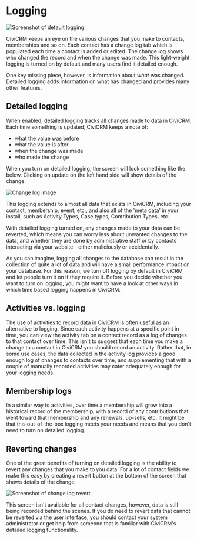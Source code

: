 # Logging

![Screenshot of default logging](/img/configuration-default-logging.png)

CiviCRM keeps an eye on the various changes that you make to contacts,
memberships and so on. Each contact has a change log tab which is
populated each time a contact is added or edited. The change log shows
who changed the record and when the change was made. This light-weight
logging is turned on by default and many users find it detailed enough.

One key missing piece, however, is information about *what* was
changed. Detailed logging adds information on what has changed and
provides many other features.

## Detailed logging

When enabled, detailed logging tracks all changes made to data in
CiviCRM. Each time something is updated, CiviCRM keeps a note of:

-   what the value was before
-   what the value is after
-   when the change was made
-   who made the change

When you turn on detailed logging, the screen will look something like
the below. Clicking on update on the left hand side will show details
of the change.

![Change log image](/img/change-log.png)

This logging extends to almost all data that exists in CiviCRM,
including your contact, membership, event, etc., and also all of
the 'meta data' in your install, such as Activity Types, Case types,
Contribution Types, etc.

With detailed logging turned on, any changes made to your data can be
reverted, which means you can worry less about unwanted changes to the
data, and whether they are done by administrative staff or by contacts
interacting via your website - either maliciously or accidentally.

As you can imagine, logging all changes to the database can result in
the collection of quite a lot of data and will have a small performance
impact on your database. For this reason, we turn off logging by default
in CiviCRM and let people turn it on if they require it. Before you
decide whether you want to turn on logging, you might want to have a
look at other ways in which time based logging happens in CiviCRM.

## Activities vs. logging

The use of activities to record data in CiviCRM is often useful as an
alternative to logging. Since each activity happens at a specific point
in time, you can view the activity tab on a contact record as a log of
changes to that contact over time. This isn't to suggest that each time
you make a change to a contact in CiviCRM you should record an
activity. Rather that, in some use cases, the data collected in the
activity log provides a good enough log of changes to contacts over
time, and supplementing that with a couple of manually recorded
activities may cater adequately enough for your logging needs.

## Membership logs

In a similar way to activities, over time a membership will grow into a
historical record of the membership, with a record of any contributions
that went toward that membership and any renewals, up-sells, etc. It
might be that this out-of-the-box logging meets your needs and means
that you don't need to turn on detailed logging.

## Reverting changes

One of the great benefits of turning on detailed logging is the ability
to revert any changes that you make to you data. For a lot of contact
fields we make this easy by creating a revert button at the bottom of
the screen that shows details of the change.

![Screenshot of change log revert](/img/change-log-revert.png)

This screen isn't available for all contact changes, however, data is
still being recorded behind the scenes. If you do need to revert data
that cannot be reverted via the user interface, you should contact your
system administrator or get help from someone that is familiar with
CiviCRM's detailed logging functionality.
